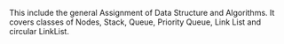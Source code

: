This include the general Assignment of Data Structure and Algorithms. It covers classes of Nodes, Stack, Queue, Priority Queue, Link List and circular LinkList. 
